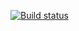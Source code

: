 [![Build status](https://ci.appveyor.com/api/projects/status/1t7ar6nf0k3yg3bw?svg=true)](https://ci.appveyor.com/project/Jane-Popova/aqahw-2-2)
